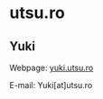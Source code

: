 # utsu.ro

## Yuki

Webpage: <a href="https://yuki.utsu.ro">yuki.utsu.ro</a>

E-mail: Yuki[at]utsu.ro

